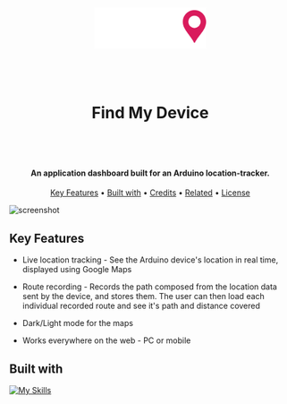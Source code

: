 <h1  align="center">

<br>

<a  href="https://find-my-device-be27c.web.app/dashboard"><img  src="https://github.com/AndreiTarce/find-my-device/blob/2ea4f5ab581e50c04ee5962cab8001022548ef27/src/assets/logo_white.png"  alt="Find My Device Logo"  width="200"></a>

<br>

Find My Device

<br>

</h1>

<h4  align="center">An application dashboard built for an Arduino location-tracker</a>.</h4>

<p  align="center">
<a  href="#key-features">Key Features</a> •
<a  href="#built-with">Built with</a> •
<a  href="#credits">Credits</a> •
<a  href="#related">Related</a> •
<a  href="#license">License</a>
</p>

![screenshot](https://github.com/AndreiTarce/find-my-device/blob/d9f41e9de4326f95847be832592c86c174db296e/src/assets/find-my-device.gif)

## Key Features

-   Live location tracking - See the Arduino device's location in real time, displayed using Google Maps

-   Route recording - Records the path composed from the location data sent by the device, and stores them. The user can then load each individual recorded route and see it's path and distance covered
-   Dark/Light mode for the maps
-   Works everywhere on the web - PC or mobile

## Built with

[![My Skills](https://skillicons.dev/icons?i=html,css,js,react,redux,bootstrap,nodejs,express,firebase,arduino)](https://skillicons.dev)
